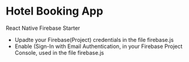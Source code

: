 # Hotel Booking App
React Native Firebase Starter
- Upadte your Firebase(Project) credentials in the file  firebase.js
- Enable (Sign-In with Email Authentication, in your Firebase Project Console, used in the file firebase.js
